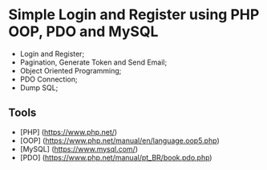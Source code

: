 # Simple Login and Register using PHP OOP, PDO and MySQL

- Login and Register;
- Pagination, Generate Token and Send Email;
- Object Oriented Programming;
- PDO Connection;
- Dump SQL;

## Tools

* [PHP] (https://www.php.net/)
* [OOP] (https://www.php.net/manual/en/language.oop5.php)
* [MySQL] (https://www.mysql.com/)
* [PDO] (https://www.php.net/manual/pt_BR/book.pdo.php)